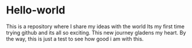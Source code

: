 # Hello-world
This is a repository where I share my ideas with the world
Its my first time trying github and its all so exciting.
This new journey gladens my heart.
By the way, this is just a test to see how good i am with this.
